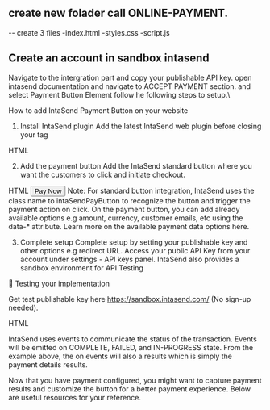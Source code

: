 ## create new folader call ONLINE-PAYMENT.

-- create 3 files
  -index.html
  -styles.css
  -script.js


 ## Create an account in sandbox intasend
 Navigate to the intergration part and copy your publishable API key.
 open intasend documentation and navigate to ACCEPT PAYMENT section.
 and select Payment Button Element
 follow he following steps to setup.\
 
How to add IntaSend Payment Button on your website
1. Install IntaSend plugin
Add the latest IntaSend web plugin before closing your </head> tag

HTML
<script src="https://unpkg.com/intasend-inlinejs-sdk@4.0.5/build/intasend-inline.js"></script>
2. Add the payment button
Add the IntaSend standard button where you want the customers to click and initiate checkout.

HTML
<button class="intaSendPayButton" data-amount="10" data-currency="KES">Pay Now</button>
Note: For standard button integration, IntaSend uses the class name to intaSendPayButton to recognize the button and trigger the payment action on click. On the payment button, you can add already available options e.g amount, currency, customer emails, etc using the data-* attribute. Learn more on the available payment data options here.

3. Complete setup
Complete setup by setting your publishable key and other options e.g redirect URL. Access your public API Key from your account under settings - API keys panel. IntaSend also provides a sandbox environment for API Testing

📘
Testing your implementation

Get test publishable key here https://sandbox.intasend.com/ (No sign-up needed).

HTML
<script>

  new window.IntaSend({
  publicAPIKey: "<REPLACE-WITH-YOUR-PUBLISHABLE-KEY>",
  live: false //set to true when going live
  })
  .on("COMPLETE", (results) => {console.log("Do something on success", results)})
  .on("FAILED", (results) => {console.log("Do something on failure", results)})
  .on("IN-PROGRESS", (results) => {console.log("Payment in progress status", results)})

</script>
IntaSend uses events to communicate the status of the transaction. Events will be emitted on COMPLETE, FAILED, and IN-PROGRESS state. From the example above, the on events will also a results which is simply the payment details results.

Now that you have payment configured, you might want to capture payment results and customize the button for a better payment experience. Below are useful resources for your reference.
